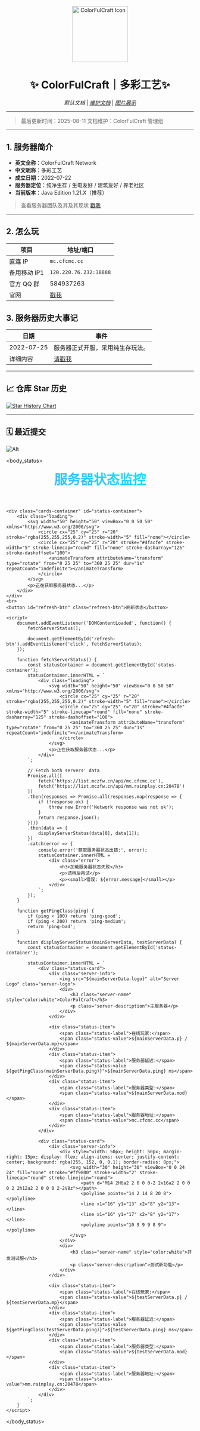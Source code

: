 <div align="center">
  <img src="https://github.com/ColorFulCraft/CFCHistory/raw/main/pictures/icon.jpg" alt="ColorFulCraft Icon" width="150">
  
  # ✨ ColorFulCraft｜多彩工艺✨
  *默认文档*  |  *[维护文档](readme_admin.md)* | *[图片展示](pictures.md)*
</div>

---
> 最后更新时间：2025-08-11
> 文档维护：ColorFulCraft 管理组
---

## 1. 服务器简介
- **英文全称**：ColorFulCraft Network  
- **中文昵称**：多彩工艺  
- **成立日期**：2022-07-22  
- **服务器定位**：纯净生存 / 生电友好 / 建筑友好 / 养老社区  
- **当前版本**：Java Edition 1.21.X（推荐）
> 查看服务器团队及其及其现状
> [戳我](docs/about.md)
---

## 2. 怎么玩
| 项目 | 地址/端口 |
| --- | --- |
| 直连 IP | `mc.cfcmc.cc` |
| 备用移动 IP1 | `120.220.76.232:38888` |
| 官方 QQ 群 | 584937263 |
| 官网 | [戳我](https://blog.xhil.cn/)|

## 3. 服务器历史大事记
| 日期 | 事件 |
| --- | --- |
| 2022-07-25 | 服务器正式开服，采用纯生存玩法。 |
| 详细内容 | [请戳我](docs/Directory.md) |

---

## 📈 仓库 Star 历史
[![Star History Chart](https://api.star-history.com/svg?repos=ColorFulCraft/CFCHistory&type=Date)](https://star-history.com/#ColorFulCraft/CFCHistory&Date)

---

## 🗓️ 最近提交
![Alt](https://repobeats.axiom.co/api/embed/a30781bf5e8a72396572aed91c5588cc9e496ca0.svg "Repobeats analytics image")

<!-- 服务器实时状态监控 -->
<style>
        body_status {
            width: 100%;
            margin: 0 auto;
            background: linear-gradient(135deg, #1a1a2e 0%, #16213e 100%);
            color: white;
            min-height: 100vh;
        }
        .header {
            text-align: center;
            margin-bottom: 30px;
        }
        .header h1 {
            margin: 0;
            font-size: 2.2rem;
            background: linear-gradient(90deg, #4facfe 0%, #00f2fe 100%);
            -webkit-background-clip: text;
            background-clip: text;
            color: transparent;
        }
        .header p {
            margin-top: 5px;
            color: rgba(255,255,255,0.7);
        }
        .cards-container {
            display: grid;
            grid-template-columns: 1fr 1fr;
            gap: 20px;
            margin-bottom: 30px;
        }
        .status-card {
            padding: 20px;
            border: 1px solid rgba(255,255,255,0.1);
            border-radius: 10px;
            background: rgba(255,255,255,0.05);
            backdrop-filter: blur(10px);
            transition: transform 0.3s ease, box-shadow 0.3s ease;
        }
        .status-card:hover {
            transform: translateY(-5px);
            box-shadow: 0 10px 20px rgba(0,0,0,0.2);
        }
        .server-info {
            display: flex;
            align-items: center;
            margin-bottom: 15px;
            padding-bottom: 15px;
            border-bottom: 1px solid rgba(255,255,255,0.1);
        }
        .server-logo {
            width: 50px;
            height: 50px;
            margin-right: 15px;
            border-radius: 8px;
            object-fit: cover;
        }
        .server-name {
            font-size: 1.3rem;
            font-weight: 600;
            margin: 0;
            color: white;
        }
        .server-description {
            font-size: 0.9rem;
            color: rgba(255,255,255,0.7);
            margin: 5px 0 0;
        }
        .status-item {
            display: flex;
            justify-content: space-between;
            margin-bottom: 10px;
            padding: 8px 0;
        }
        .status-label {
            font-weight: 500;
            color: rgba(255,255,255,0.8);
        }
        .status-value {
            font-weight: 600;
            color: white;
        }
        .ping-good {
            color: #4caf50;
        }
        .ping-medium {
            color: #ff9800;
        }
        .ping-bad {
            color: #f44336;
        }
        .refresh-btn {
            display: block;
            margin: 0 auto;
            padding: 12px 24px;
            background: linear-gradient(90deg, #4facfe 0%, #00f2fe 100%);
            color: white;
            border: none;
            border-radius: 30px;
            cursor: pointer;
            font-weight: 600;
            font-size: 1rem;
            transition: all 0.3s ease;
            box-shadow: 0 4px 15px rgba(79, 172, 254, 0.3);
        }
        .refresh-btn:hover {
            transform: translateY(-2px);
            box-shadow: 0 6px 20px rgba(79, 172, 254, 0.4);
        }
        .refresh-btn:active {
            transform: translateY(0);
        }
        .loading, .error {
            text-align: center;
            padding: 40px;
            grid-column: span 2;
        }
        .error {
            color: #ff6b6b;
        }
        @media (max-width: 768px) {
            .cards-container {
                grid-template-columns: 1fr;
            }
            .loading, .error {
                grid-column: span 1;
            }
        }
    </style>
<body_status>
    <div class="header">
        <h1>服务器状态监控</h1>
        <p>实时获取服务器运行状态</p>
    </div>
    
    <div class="cards-container" id="status-container">
        <div class="loading">
            <svg width="50" height="50" viewBox="0 0 50 50" xmlns="http://www.w3.org/2000/svg">
                <circle cx="25" cy="25" r="20" stroke="rgba(255,255,255,0.2)" stroke-width="5" fill="none"></circle>
                <circle cx="25" cy="25" r="20" stroke="#4facfe" stroke-width="5" stroke-linecap="round" fill="none" stroke-dasharray="125" stroke-dashoffset="100">
                    <animateTransform attributeName="transform" type="rotate" from="0 25 25" to="360 25 25" dur="1s" repeatCount="indefinite"></animateTransform>
                </circle>
            </svg>
            <p>正在获取服务器状态...</p>
        </div>
    </div>
    <br>
    <button id="refresh-btn" class="refresh-btn">刷新状态</button>

    <script>
        document.addEventListener('DOMContentLoaded', function() {
            fetchServerStatus();
            
            document.getElementById('refresh-btn').addEventListener('click', fetchServerStatus);
        });

        function fetchServerStatus() {
            const statusContainer = document.getElementById('status-container');
            statusContainer.innerHTML = `
                <div class="loading">
                    <svg width="50" height="50" viewBox="0 0 50 50" xmlns="http://www.w3.org/2000/svg">
                        <circle cx="25" cy="25" r="20" stroke="rgba(255,255,255,0.2)" stroke-width="5" fill="none"></circle>
                        <circle cx="25" cy="25" r="20" stroke="#4facfe" stroke-width="5" stroke-linecap="round" fill="none" stroke-dasharray="125" stroke-dashoffset="100">
                            <animateTransform attributeName="transform" type="rotate" from="0 25 25" to="360 25 25" dur="1s" repeatCount="indefinite"></animateTransform>
                        </circle>
                    </svg>
                    <p>正在获取服务器状态...</p>
                </div>
            `;
            
            // Fetch both servers' data
            Promise.all([
                fetch('https://list.mczfw.cn/api/mc.cfcmc.cc'),
                fetch('https://list.mczfw.cn/api/mm.rainplay.cn:20478')
            ])
            .then(responses => Promise.all(responses.map(response => {
                if (!response.ok) {
                    throw new Error('Network response was not ok');
                }
                return response.json();
            })))
            .then(data => {
                displayServerStatus(data[0], data[1]);
            })
            .catch(error => {
                console.error('获取服务器状态出错:', error);
                statusContainer.innerHTML = `
                    <div class="error">
                        <h3>加载服务器状态失败</h3>
                        <p>请稍后再试</p>
                        <p><small>错误: ${error.message}</small></p>
                    </div>
                `;
            });
        }

        function getPingClass(ping) {
            if (ping < 100) return 'ping-good';
            if (ping < 200) return 'ping-medium';
            return 'ping-bad';
        }

        function displayServerStatus(mainServerData, testServerData) {
            const statusContainer = document.getElementById('status-container');
            
            statusContainer.innerHTML = `
                <div class="status-card">
                    <div class="server-info">
                        <img src="${mainServerData.logo}" alt="Server Logo" class="server-logo">
                        <div>
                            <h3 class="server-name" style="color:white">ColorFulCraft</h3>
                            <p class="server-description">主服务器</p>
                        </div>
                    </div>
                    
                    <div class="status-item">
                        <span class="status-label">在线玩家:</span>
                        <span class="status-value">${mainServerData.p} / ${mainServerData.mp}</span>
                    </div>
                    <div class="status-item">
                        <span class="status-label">服务器延迟:</span>
                        <span class="status-value ${getPingClass(mainServerData.ping)}">${mainServerData.ping} ms</span>
                    </div>
                    <div class="status-item">
                        <span class="status-label">服务器类型:</span>
                        <span class="status-value">${mainServerData.mod}</span>
                    </div>
                    <div class="status-item">
                        <span class="status-label">服务器地址:</span>
                        <span class="status-value">mc.cfcmc.cc</span>
                    </div>
                </div>
                
                <div class="status-card">
                    <div class="server-info">
                        <div style="width: 50px; height: 50px; margin-right: 15px; display: flex; align-items: center; justify-content: center; background: rgba(255, 152, 0, 0.1); border-radius: 8px;">
                            <svg width="30" height="30" viewBox="0 0 24 24" fill="none" stroke="#ff9800" stroke-width="2" stroke-linecap="round" stroke-linejoin="round">
                                <path d="M14 2H6a2 2 0 0 0-2 2v16a2 2 0 0 0 2 2h12a2 2 0 0 0 2-2V8z"></path>
                                <polyline points="14 2 14 8 20 8"></polyline>
                                <line x1="16" y1="13" x2="8" y2="13"></line>
                                <line x1="16" y1="17" x2="8" y2="17"></line>
                                <polyline points="10 9 9 9 8 9"></polyline>
                            </svg>
                        </div>
                        <div>
                            <h3 class="server-name" style="color:white">开发测试服</h3>
                            <p class="server-description">测试新功能</p>
                        </div>
                    </div>
                    
                    <div class="status-item">
                        <span class="status-label">在线玩家:</span>
                        <span class="status-value">${testServerData.p} / ${testServerData.mp}</span>
                    </div>
                    <div class="status-item">
                        <span class="status-label">服务器延迟:</span>
                        <span class="status-value ${getPingClass(testServerData.ping)}">${testServerData.ping} ms</span>
                    </div>
                    <div class="status-item">
                        <span class="status-label">服务器类型:</span>
                        <span class="status-value">${testServerData.mod}</span>
                    </div>
                    <div class="status-item">
                        <span class="status-label">服务器地址:</span>
                        <span class="status-value">mm.rainplay.cn:20478</span>
                    </div>
                </div>
            `;
        }
    </script>
</body_status>
